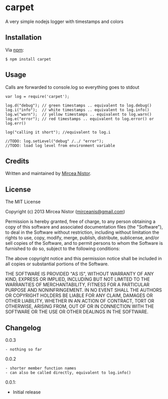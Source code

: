 carpet
========
A very simple nodejs logger with timestamps and colors

## Installation

Via [npm][1]:

    $ npm install carpet

## Usage

Calls are forwarded to console.log so everything goes to stdout

    var log = require('carpet');
    
    log.d("debug"); // green timestamps .. equivalent to log.debug()
    log.i("info");	// white timestamps .. equivalent to log.info()
    log.w("warn");	// yellow timestamps .. equivalent to log.warn()
    log.e("error");	// red timestamps .. equivalent to log.error() or log.err()
    
    log("calling it short"); //equivalent to log.i
    
    //TODO: log.setLevel("debug" /../ "error");
    //TODO: load log level from environment variable

## Credits

Written and maintained by [Mircea Nistor][1].

## License

The MIT License

Copyright (c) 2013 Mircea Nistor (mirceanis@gmail.com)

Permission is hereby granted, free of charge, to any person obtaining a copy of this software and associated documentation files (the "Software"), to deal in the Software without restriction, including without limitation the rights to use, copy, modify, merge, publish, distribute, sublicense, and/or sell copies of the Software, and to permit persons to whom the Software is furnished to do so, subject to the following conditions:

The above copyright notice and this permission notice shall be included in all copies or substantial portions of the Software.

THE SOFTWARE IS PROVIDED "AS IS", WITHOUT WARRANTY OF ANY KIND, EXPRESS OR IMPLIED, INCLUDING BUT NOT LIMITED TO THE WARRANTIES OF MERCHANTABILITY, FITNESS FOR A PARTICULAR PURPOSE AND NONINFRINGEMENT. IN NO EVENT SHALL THE AUTHORS OR COPYRIGHT HOLDERS BE LIABLE FOR ANY CLAIM, DAMAGES OR OTHER LIABILITY, WHETHER IN AN ACTION OF CONTRACT, TORT OR OTHERWISE, ARISING FROM, OUT OF OR IN CONNECTION WITH THE SOFTWARE OR THE USE OR OTHER DEALINGS IN THE SOFTWARE.

[1]: mailto:mirceanis@gmail.com

## Changelog

0.0.3
	
	- nothing so far

0.0.2

	- shorter member function names
	- can also be called directly, equivalent to log.info()

0.0.1:

  - Initial release


